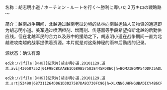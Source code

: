 名称：胡志明小道 / ホーチミン・ルートを行く～勝利に導いた２万キロの戦略路～

简介：越南战争期间，北越通过越南老挝边境的丛林向南越运输人员物资的通道即为胡志明小道。美军通过喷洒橙剂、增雨剂、传感器等手段希望掐断北越的后勤供应线，但在北越军民的合力以及苏中的援助之下，胡志明小道在战争期间一直为北越进攻南越的战事提供着资源。本片就是对这条神秘的雨林后勤线的记录。

源状态：确认有源
```
ed2k://|file|[NHK][纪录片]胡志明小道.20101129.道兰.avi|430587352|01F9ECBCAABE1C689B57583E445FD8EC|h=BQMJIBGMP54DDPJ5ADLO7UTS4JOXVQU7|/

ed2k://|file|[NHK][纪录片]胡志明小道.20101129.道兰.srt|53490|687311264D061D3027587DA93730FC96|h=XLXNN6UHFNGUBADICY4B6CF5DUVIRRXC|/
```
